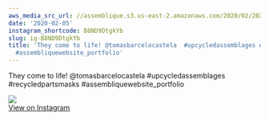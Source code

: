 ```yaml
---
aws_media_src_url: //assemblique.s3.us-east-2.amazonaws.com/2020/02/2020-02-05_23-45-45_UTC.jpg
date: '2020-02-05'
instagram_shortcode: B8ND9DtgkYb
slug: ig-B8ND9DtgkYb
title: 'They come to life! @tomasbarcelocastela  #upcycledassemblages #recycledpartsmasks
  #assembliquewebsite_portfolio'
---
```


They come to life! @tomasbarcelocastela #upcycledassemblages #recycledpartsmasks #assembliquewebsite\_portfolio 

![](//assemblique.s3.us-east-2.amazonaws.com/2020/02/2020-02-05_23-45-45_UTC.jpg)   
[View on Instagram](https://www.instagram.com/p/B8ND9DtgkYb/)